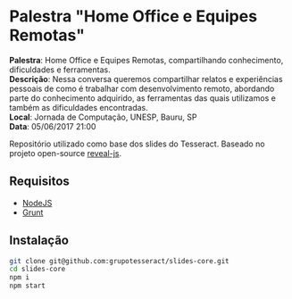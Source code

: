 # Palestra "Home Office e Equipes Remotas"

**Palestra**: Home Office e Equipes Remotas, compartilhando conhecimento, dificuldades e ferramentas.  
**Descrição**: Nessa conversa queremos compartilhar relatos e experiências pessoais de como é trabalhar com desenvolvimento remoto, abordando parte do conhecimento adquirido, as ferramentas das quais utilizamos e também as dificuldades encontradas.  
**Local**: Jornada de Computação, UNESP, Bauru, SP  
**Data**: 05/06/2017 21:00  

Repositório utilizado como base dos slides do Tesseract. Baseado no projeto open-source [reveal-js](http://lab.hakim.se/reveal-js/#/).

## Requisitos

- [NodeJS](https://nodejs.org/en/download)
- [Grunt](https://gruntjs.com)

## Instalação

``` sh
git clone git@github.com:grupotesseract/slides-core.git
cd slides-core
npm i
npm start
```
